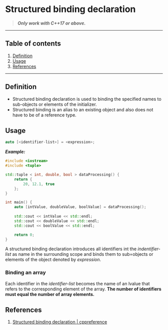 
# Structured binding declaration

> ***Only work with C++17 or above.***

---

## Table of contents

1. [Definition](#definition)
1. [Usage](#usage)
1. [References](#references)



---

## Definition

- Structured binding declaration is used to binding the specified names to sub-objects or elements of the initializer.
- Structured binding is an alias to an existing object and also does not have to be of a reference type.

## Usage

```cpp
auto [<identifier-list>] = <expression>;
```

***Example:***

```cpp
#include <iostream>
#include <tuple>

std::tuple < int, double, bool > dataProcessing() {
    return {
        20, 12.1, true
    };
}

int main() {
    auto [intValue, doubleValue, boolValue] = dataProcessing();
    
    std::cout << intValue << std::endl;
    std::cout << doubleValue << std::endl;
    std::cout << boolValue << std::endl;

    return 0;
}
```

A structured binding declaration introduces all identifiers int the *indentifier-list* as name in the surrounding scope and binds them to sub=objects or elements of the object denoted by *expression*.

### Binding an array

Each identifier in the *identifier-list* becomes the name of an lvalue that refers to the corresponding element of the array. **The number of identifiers must equal the number of array elements.**



## References

1. [Structured binding declaration | cppreference](https://en.cppreference.com/w/cpp/language/structured_binding)



